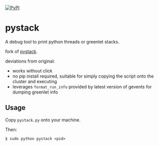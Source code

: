 [![PyPI](https://img.shields.io/pypi/v/pystack-debugger.svg)](https://pypi.org/project/pystack-debugger/)

# pystack

A debug tool to print python threads or greenlet stacks.

fork of [pystack](https://pypi.org/project/pystack-debugger/).

deviations from original:
- works without click
- no pip install required, suitable for simply copying the script onto the cluster and executing
- leverages `format_run_info` provided by latest version of gevents for dumping greenlet info


## Usage

Copy `pystack.py` onto your machine.

Then:

    $ sudo python pystack <pid>

